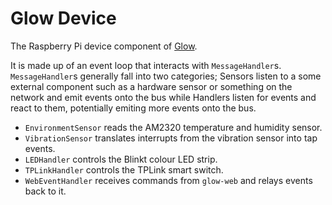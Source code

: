 # Glow Device

The Raspberry Pi device component of [Glow](../).

It is made up of an event loop that interacts with `MessageHandler`s. `MessageHandler`s
generally fall into two categories; Sensors listen to a some external component such as
a hardware sensor or something on the network and emit events onto the bus while Handlers
listen for events and react to them, potentially emiting more events onto the bus.

- `EnvironmentSensor` reads the AM2320 temperature and humidity sensor.
- `VibrationSensor` translates interrupts from the vibration sensor into tap events.
- `LEDHandler` controls the Blinkt colour LED strip.
- `TPLinkHandler` controls the TPLink smart switch.
- `WebEventHandler` receives commands from `glow-web` and relays events back to it.
